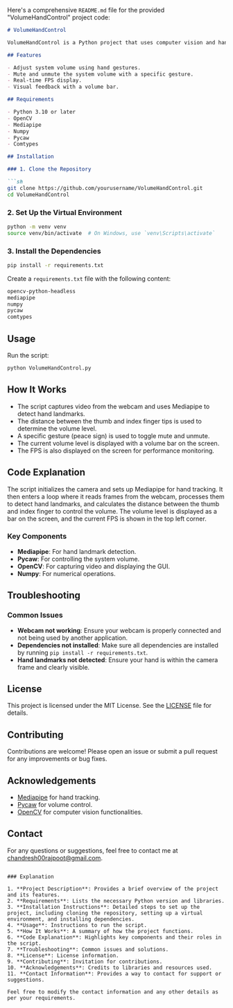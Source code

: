 Here's a comprehensive `README.md` file for the provided "VolumeHandControl" project code:

```markdown
# VolumeHandControl

VolumeHandControl is a Python project that uses computer vision and hand gesture recognition to control the system volume. The project leverages the Mediapipe library for hand detection and gesture recognition, and the Pycaw library for controlling the system volume on Windows.

## Features

- Adjust system volume using hand gestures.
- Mute and unmute the system volume with a specific gesture.
- Real-time FPS display.
- Visual feedback with a volume bar.

## Requirements

- Python 3.10 or later
- OpenCV
- Mediapipe
- Numpy
- Pycaw
- Comtypes

## Installation

### 1. Clone the Repository

```sh
git clone https://github.com/yourusername/VolumeHandControl.git
cd VolumeHandControl
```

### 2. Set Up the Virtual Environment

```sh
python -m venv venv
source venv/bin/activate  # On Windows, use `venv\Scripts\activate`
```

### 3. Install the Dependencies

```sh
pip install -r requirements.txt
```

Create a `requirements.txt` file with the following content:

```txt
opencv-python-headless
mediapipe
numpy
pycaw
comtypes
```

## Usage

Run the script:

```sh
python VolumeHandControl.py
```

## How It Works

- The script captures video from the webcam and uses Mediapipe to detect hand landmarks.
- The distance between the thumb and index finger tips is used to determine the volume level.
- A specific gesture (peace sign) is used to toggle mute and unmute.
- The current volume level is displayed with a volume bar on the screen.
- The FPS is also displayed on the screen for performance monitoring.

## Code Explanation

The script initializes the camera and sets up Mediapipe for hand tracking. It then enters a loop where it reads frames from the webcam, processes them to detect hand landmarks, and calculates the distance between the thumb and index finger to control the volume. The volume level is displayed as a bar on the screen, and the current FPS is shown in the top left corner.

### Key Components

- **Mediapipe**: For hand landmark detection.
- **Pycaw**: For controlling the system volume.
- **OpenCV**: For capturing video and displaying the GUI.
- **Numpy**: For numerical operations.

## Troubleshooting

### Common Issues

- **Webcam not working**: Ensure your webcam is properly connected and not being used by another application.
- **Dependencies not installed**: Make sure all dependencies are installed by running `pip install -r requirements.txt`.
- **Hand landmarks not detected**: Ensure your hand is within the camera frame and clearly visible.

## License

This project is licensed under the MIT License. See the [LICENSE](LICENSE) file for details.

## Contributing

Contributions are welcome! Please open an issue or submit a pull request for any improvements or bug fixes.

## Acknowledgements

- [Mediapipe](https://google.github.io/mediapipe/) for hand tracking.
- [Pycaw](https://github.com/AndreMiras/pycaw) for volume control.
- [OpenCV](https://opencv.org/) for computer vision functionalities.

## Contact

For any questions or suggestions, feel free to contact me at chandresh00rajpoot@gmail.com.

```

### Explanation

1. **Project Description**: Provides a brief overview of the project and its features.
2. **Requirements**: Lists the necessary Python version and libraries.
3. **Installation Instructions**: Detailed steps to set up the project, including cloning the repository, setting up a virtual environment, and installing dependencies.
4. **Usage**: Instructions to run the script.
5. **How It Works**: A summary of how the project functions.
6. **Code Explanation**: Highlights key components and their roles in the script.
7. **Troubleshooting**: Common issues and solutions.
8. **License**: License information.
9. **Contributing**: Invitation for contributions.
10. **Acknowledgements**: Credits to libraries and resources used.
11. **Contact Information**: Provides a way to contact for support or suggestions.

Feel free to modify the contact information and any other details as per your requirements.
